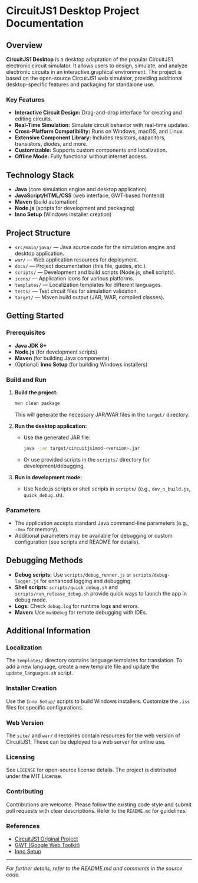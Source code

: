 # CircuitJS1 Desktop Project Documentation

## Overview

**CircuitJS1 Desktop** is a desktop adaptation of the popular CircuitJS1 electronic circuit simulator. It allows users to design, simulate, and analyze electronic circuits in an interactive graphical environment. The project is based on the open-source CircuitJS1 web simulator, providing additional desktop-specific features and packaging for standalone use.

### Key Features

- **Interactive Circuit Design:** Drag-and-drop interface for creating and editing circuits.
- **Real-Time Simulation:** Simulate circuit behavior with real-time updates.
- **Cross-Platform Compatibility:** Runs on Windows, macOS, and Linux.
- **Extensive Component Library:** Includes resistors, capacitors, transistors, diodes, and more.
- **Customizable:** Supports custom components and localization.
- **Offline Mode:** Fully functional without internet access.

## Technology Stack

- **Java** (core simulation engine and desktop application)
- **JavaScript/HTML/CSS** (web interface, GWT-based frontend)
- **Maven** (build automation)
- **Node.js** (scripts for development and packaging)
- **Inno Setup** (Windows installer creation)

## Project Structure

- `src/main/java/` — Java source code for the simulation engine and desktop application.
- `war/` — Web application resources for deployment.
- `docs/` — Project documentation (this file, guides, etc.).
- `scripts/` — Development and build scripts (Node.js, shell scripts).
- `icons/` — Application icons for various platforms.
- `templates/` — Localization templates for different languages.
- `tests/` — Test circuit files for simulation validation.
- `target/` — Maven build output (JAR, WAR, compiled classes).

## Getting Started

### Prerequisites

- **Java JDK 8+**
- **Node.js** (for development scripts)
- **Maven** (for building Java components)
- (Optional) **Inno Setup** (for building Windows installers)

### Build and Run

1. **Build the project:**
   ```sh
   mvn clean package
   ```
   This will generate the necessary JAR/WAR files in the `target/` directory.

2. **Run the desktop application:**
   - Use the generated JAR file:
     ```sh
     java -jar target/circuitjs1mod-<version>.jar
     ```
   - Or use provided scripts in the `scripts/` directory for development/debugging.

3. **Run in development mode:**
   - Use Node.js scripts or shell scripts in `scripts/` (e.g., `dev_n_build.js`, `quick_debug.sh`).

### Parameters

- The application accepts standard Java command-line parameters (e.g., `-Xmx` for memory).
- Additional parameters may be available for debugging or custom configuration (see scripts and README for details).

## Debugging Methods

- **Debug scripts:** Use `scripts/debug_runner.js` or `scripts/debug-logger.js` for enhanced logging and debugging.
- **Shell scripts:** `scripts/quick_debug.sh` and `scripts/run_release_debug.sh` provide quick ways to launch the app in debug mode.
- **Logs:** Check `debug.log` for runtime logs and errors.
- **Maven:** Use `mvnDebug` for remote debugging with IDEs.

## Additional Information

### Localization

The `templates/` directory contains language templates for translation. To add a new language, create a new template file and update the `update_languages.sh` script.

### Installer Creation

Use the `Inno Setup/` scripts to build Windows installers. Customize the `.iss` files for specific configurations.

### Web Version

The `site/` and `war/` directories contain resources for the web version of CircuitJS1. These can be deployed to a web server for online use.

### Licensing

See `LICENSE` for open-source license details. The project is distributed under the MIT License.

### Contributing

Contributions are welcome. Please follow the existing code style and submit pull requests with clear descriptions. Refer to the `README.md` for guidelines.

### References

- [CircuitJS1 Original Project](https://github.com/sharpie7/circuitjs1)
- [GWT (Google Web Toolkit)](http://www.gwtproject.org/)
- [Inno Setup](http://www.jrsoftware.org/isinfo.php)

---

*For further details, refer to the README.md and comments in the source code.*
